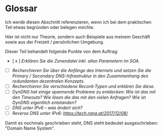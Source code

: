 # Glossar
Ich werde diesen Abschnitt referenzieren, wenn ich bei dem prakitschen Teil etwas begründen oder belegen möchte.

Hier ist nicht nur Theorie, sondern auch Beispiele aus meinem Geschäft sowie aus der Freizeit / persönlichen Umgebung. 

Dieser Teil behandelt folgende Punkte von dem Auftrag:  
- [ x ] *Erklären Sie die Zonendatei inkl. allen Parametern im SOA.*  
- [   ] *Recherchieren Sie über die Anfänge des Internets und setzen Sie die Primary / Secondary DNS-Infrastruktur in den Zusammenhang des redundanten dezentralen Konzepts.*  
- [ ] *Recherchieren Sie verschiedene Record-Typen und erklären Sie diese.*  
- [ ] *DynDNS hat einige spannende Probleme zu entdecken: Wie ist das mit den Timeouts? Wie lösen die das mit den vielen Anfragen? Wie ist DynDNS eigentlich entstanden?*
- [ ] *DNS unter IPv6 – was ändert sich?*  
- [ ] *Reverse DNS unter IPv6: https://tech.rana.at/2017/12/08/*

Damit es nochmals geschrieben steht, DNS steht bedeutet ausgeschrieben: "Domain Name System".
